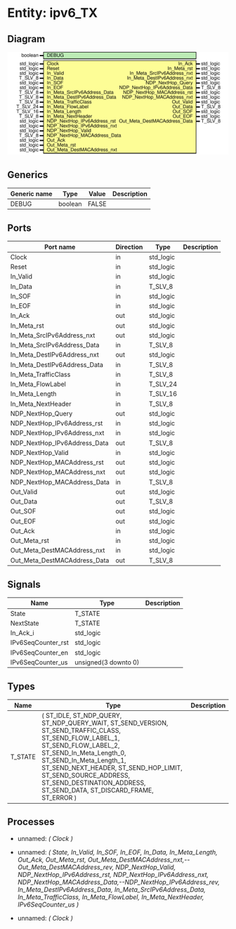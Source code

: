# Entity: ipv6_TX
## Diagram
![Diagram](ipv6_TX.svg "Diagram")
## Generics
| Generic name | Type    | Value | Description |
| ------------ | ------- | ----- | ----------- |
| DEBUG        | boolean | FALSE |             |
## Ports
| Port name                    | Direction | Type      | Description |
| ---------------------------- | --------- | --------- | ----------- |
| Clock                        | in        | std_logic |             |
| Reset                        | in        | std_logic |             |
| In_Valid                     | in        | std_logic |             |
| In_Data                      | in        | T_SLV_8   |             |
| In_SOF                       | in        | std_logic |             |
| In_EOF                       | in        | std_logic |             |
| In_Ack                       | out       | std_logic |             |
| In_Meta_rst                  | out       | std_logic |             |
| In_Meta_SrcIPv6Address_nxt   | out       | std_logic |             |
| In_Meta_SrcIPv6Address_Data  | in        | T_SLV_8   |             |
| In_Meta_DestIPv6Address_nxt  | out       | std_logic |             |
| In_Meta_DestIPv6Address_Data | in        | T_SLV_8   |             |
| In_Meta_TrafficClass         | in        | T_SLV_8   |             |
| In_Meta_FlowLabel            | in        | T_SLV_24  |             |
| In_Meta_Length               | in        | T_SLV_16  |             |
| In_Meta_NextHeader           | in        | T_SLV_8   |             |
| NDP_NextHop_Query            | out       | std_logic |             |
| NDP_NextHop_IPv6Address_rst  | in        | std_logic |             |
| NDP_NextHop_IPv6Address_nxt  | in        | std_logic |             |
| NDP_NextHop_IPv6Address_Data | out       | T_SLV_8   |             |
| NDP_NextHop_Valid            | in        | std_logic |             |
| NDP_NextHop_MACAddress_rst   | out       | std_logic |             |
| NDP_NextHop_MACAddress_nxt   | out       | std_logic |             |
| NDP_NextHop_MACAddress_Data  | in        | T_SLV_8   |             |
| Out_Valid                    | out       | std_logic |             |
| Out_Data                     | out       | T_SLV_8   |             |
| Out_SOF                      | out       | std_logic |             |
| Out_EOF                      | out       | std_logic |             |
| Out_Ack                      | in        | std_logic |             |
| Out_Meta_rst                 | in        | std_logic |             |
| Out_Meta_DestMACAddress_nxt  | in        | std_logic |             |
| Out_Meta_DestMACAddress_Data | out       | T_SLV_8   |             |
## Signals
| Name               | Type                 | Description |
| ------------------ | -------------------- | ----------- |
| State              | T_STATE              |             |
| NextState          | T_STATE              |             |
| In_Ack_i           | std_logic            |             |
| IPv6SeqCounter_rst | std_logic            |             |
| IPv6SeqCounter_en  | std_logic            |             |
| IPv6SeqCounter_us  | unsigned(3 downto 0) |             |
## Types
| Name    | Type                                                                                                                                                                                                                                                                                                                                                                        | Description |
| ------- | --------------------------------------------------------------------------------------------------------------------------------------------------------------------------------------------------------------------------------------------------------------------------------------------------------------------------------------------------------------------------- | ----------- |
| T_STATE | ( 		ST_IDLE, 			ST_NDP_QUERY,								ST_NDP_QUERY_WAIT, 			ST_SEND_VERSION, 			ST_SEND_TRAFFIC_CLASS, 			ST_SEND_FLOW_LABEL_1,				ST_SEND_FLOW_LABEL_2, 			ST_SEND_In_Meta_Length_0,		ST_SEND_In_Meta_Length_1, 			ST_SEND_NEXT_HEADER,				ST_SEND_HOP_LIMIT, 			ST_SEND_SOURCE_ADDRESS, 			ST_SEND_DESTINATION_ADDRESS, 			ST_SEND_DATA, 		ST_DISCARD_FRAME, 		ST_ERROR 	) |             |
## Processes
- unnamed: _( Clock )_

- unnamed: _( State, In_Valid, In_SOF, In_EOF, In_Data,
					In_Meta_Length,
					Out_Ack, Out_Meta_rst, Out_Meta_DestMACAddress_nxt,--Out_Meta_DestMACAddress_rev,
					NDP_NextHop_Valid, NDP_NextHop_IPv6Address_rst, NDP_NextHop_IPv6Address_nxt, NDP_NextHop_MACAddress_Data,--NDP_NextHop_IPv6Address_rev,
					In_Meta_DestIPv6Address_Data, In_Meta_SrcIPv6Address_Data, In_Meta_TrafficClass, In_Meta_FlowLabel, In_Meta_NextHeader,
					IPv6SeqCounter_us )_

- unnamed: _( Clock )_

